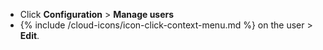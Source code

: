 * Click **Configuration** > **Manage users**
* {% include /cloud-icons/icon-click-context-menu.md %} on the user > **Edit**.
